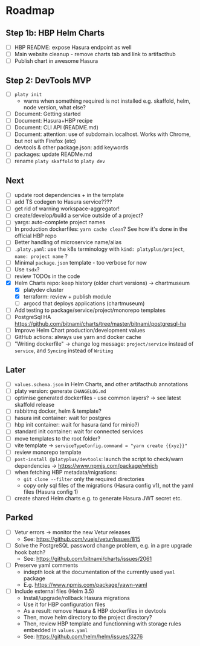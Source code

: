 # Roadmap

## Step 1b: HBP Helm Charts

- [ ] HBP README: expose Hasura endpoint as well
- [ ] Main website cleanup - remove charts tab and link to artifacthub
- [ ] Publish chart in awesome Hasura

## Step 2: DevTools MVP

- [ ] `platy init`
  - warns when something required is not installed e.g. skaffold, helm, node version, what else?
- [ ] Document: Getting started
- [ ] Document: Hasura+HBP recipe
- [ ] Document: CLI API (README.md)
- [ ] Document: attention: use of subdomain.localhost. Works with Chrome, but not with Firefox (etc)
- [ ] devtools & other package.json: add keywords
- [ ] packages: update READMe.md
- [ ] rename `platy skaffold` to `platy dev`

## Next

- [ ] update root dependencies + in the template
- [ ] add TS codegen to Hasura service????
- [ ] get rid of warning workspace-aggregator!
- [ ] create/develop/build a service outside of a project?
- [ ] yargs: auto-complete project names
- [ ] In production dockerfiles: `yarn cache clean`? See how it's done in the official HBP repo
- [ ] Better handling of microservice name/alias
- [ ] `.platy.yaml`: use the k8s terminology with `kind: platyplus/project`, `name: project name` ?
- [ ] Minimal `package.json` template - too verbose for now
- [ ] Use `tsdx`?
- [ ] review TODOs in the code
- [x] Helm Charts repo: keep history (older chart versions) -> chartmuseum
  - [x] platydev cluster
  - [x] terraform: review + publish module
  - [ ] argocd that deploys applications (chartmuseum)
- [ ] Add testing to package/service/project/monorepo templates
- [ ] PostgreSql HA https://github.com/bitnami/charts/tree/master/bitnami/postgresql-ha
- [ ] Improve Helm Chart production/development values
- [ ] GitHub actions: always use yarn and docker cache
- [ ] "Writing dockerfile" -> change log message: `project/service` instead of `service`, and `Syncing` instead of `Writing`

## Later

- [ ] `values.schema.json` in Helm Charts, and other artifacthub annotations
- [ ] platy version: generate `CHANGELOG.md`
- [ ] optimise generated dockerfiles - use common layers? -> see latest skaffold release
- [ ] rabbitmq docker, helm & template?
- [ ] hasura init container: wait for postgres
- [ ] hbp init container: wait for hasura (and for minio?)
- [ ] standard init container: wait for connected services
- [ ] move templates to the root folder?
- [ ] vite template -> `serviceTypeConfig.command = "yarn create {{xyz}}"`
- [ ] review monorepo template
- [ ] `post-install @platyplus/devtools`: launch the script to check/warn dependencies -> https://www.npmjs.com/package/which
- [ ] when fetching HBP metadata/migrations:
  - `git clone --filter` only the required directories
  - copy only sql files of the migrations (Hasura config v1), not the yaml files (Hasura config 1)
- [ ] create shared Helm charts e.g. to generate Hasura JWT secret etc.

## Parked

- [ ] Vetur errors -> monitor the new Vetur releases
  - See: https://github.com/vuejs/vetur/issues/815
- [ ] Solve the PostgreSQL password change problem, e.g. in a pre upgrade hook batch?
  - See: https://github.com/bitnami/charts/issues/2061
- [ ] Preserve yaml comments
  - indepth look at the documentation of the currently used `yaml` package
  - E.g. https://www.npmjs.com/package/yawn-yaml
- [ ] Include external files (Helm 3.5)
  - Install/upgrade/rollback Hasura migrations
  - Use it for HBP configuration files
  - As a result: remove Hasura & HBP dockerfiles in devtools
  - Then, move helm directory to the project directory?
  - Then, review HBP template and functionning with storage rules embedded in `values.yaml`
  - See: https://github.com/helm/helm/issues/3276
